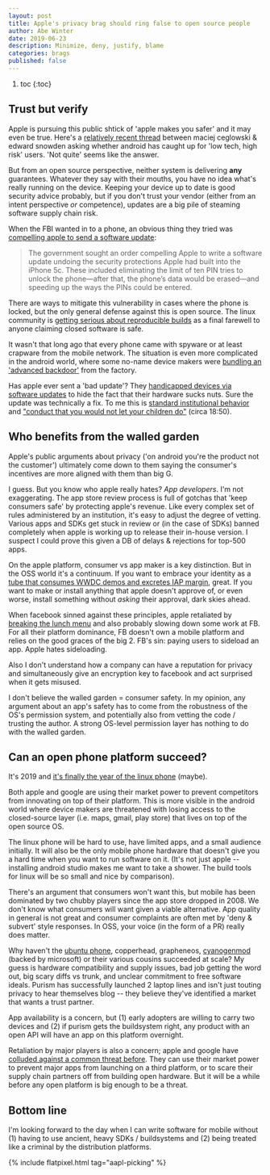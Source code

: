 ```yaml
---
layout: post
title: Apple's privacy brag should ring false to open source people
author: Abe Winter
date: 2019-06-23
description: Minimize, deny, justify, blame
categories: brags
published: false
---
```


1. toc
{:toc}

## Trust but verify

Apple is pursuing this public shtick of 'apple makes you safer' and it may even be true. Here's a [relatively recent thread](https://mobile.twitter.com/Snowden/status/968222371764195329) between maciej ceglowski & edward snowden asking whether android has caught up for 'low tech, high risk' users. 'Not quite' seems like the answer.

But from an open source perspective, neither system is delivering **any** guarantees. Whatever they say with their mouths, you have no idea what's really running on the device. Keeping your device up to date is good security advice probably, but if you don't trust your vendor (either from an intent perspective *or* competence), updates are a big pile of steaming software supply chain risk.

When the FBI wanted in to a phone, an obvious thing they tried was [compelling apple to send a software update](https://daveverwer.com/blog/saying-goodbye-to-app-review-times/):

<style>
blockquote { font-style: normal; letter-spacing: normal; }
</style>

> The government sought an order compelling Apple to write a software update undoing the security protections Apple had built into the iPhone 5c. These included eliminating the limit of ten PIN tries to unlock the phone—after that, the phone’s data would be erased—and speeding up the ways the PINs could be entered.

There are ways to mitigate this vulnerability in cases where the phone is locked, but the only general defense against this is open source. The linux community is [getting serious about reproducible builds](https://www.coreinfrastructure.org/announcements/the-linux-foundations-core-infrastructure-initiative-renews-funding-for-reproducible-builds-project/) as a final farewell to anyone claiming closed software is safe.

It wasn't that long ago that every phone came with spyware or at least crapware from the mobile network. The situation is even more complicated in the android world, where some no-name device makers were [bundling an 'advanced backdoor'](https://arstechnica.com/information-technology/2019/06/google-confirms-2017-supply-chain-attack-that-sneaked-backdoor-on-android-devices/) from the factory.

Has apple ever sent a 'bad update'? They [handicapped devices via software updates](https://www.ifixit.com/News/batterygate-timeline) to hide the fact that their hardware sucks nuts. Sure the update was technically a fix. To me this is [standard institutional behavior](https://youtu.be/MBD6e6mmjp8?t=14) and ["conduct that you would not let your children do"](https://www.defenseone.com/ideas/2019/06/ep-45-former-defense-secretary-ash-carter/157871/) (circa 18:50).

## Who benefits from the walled garden

Apple's public arguments about privacy ('on android you're the product not the customer') ultimately come down to them saying the consumer's incentives are more aligned with them than big G.

I guess. But you know who apple really hates? *App developers*. I'm not exaggerating. The app store review process is full of gotchas that 'keep consumers safe' by protecting apple's revenue. Like every complex set of rules administered by an institution, it's easy to adjust the degree of vetting. Various apps and SDKs get stuck in review or (in the case of SDKs) banned completely when apple is working up to release their in-house version. I suspect I could prove this given a DB of delays & rejections for top-500 apps.

On the apple platform, consumer vs app maker is a key distinction. But in the OSS world it's a continuum. If you want to embrace your identity as a [tube that consumes WWDC demos and excretes IAP margin](https://en.wikipedia.org/wiki/HumancentiPad), great. If you want to make or install anything that apple doesn't approve of, or even worse, install something without *asking* their approval, dark skies ahead.

When facebook sinned against these principles, apple retaliated by [breaking the lunch menu](https://www.cultofmac.com/603734/apple-breaks-facebooks-internal-apps/) and also probably slowing down some work at FB. For all their platform dominance, FB doesn't own a mobile platform and relies on the good graces of the big 2. FB's sin: paying users to sideload an app. Apple hates sideloading.

Also I don't understand how a company can have a reputation for privacy and simultaneously give an encryption key to facebook and act surprised when it gets misused.

I don't believe the walled garden = consumer safety. In my opinion, any argument about an app's safety has to come from the robustness of the OS's permission system, and potentially also from vetting the code / trusting the author. A strong OS-level permission layer has nothing to do with the walled garden.

## Can an open phone platform succeed?

It's 2019 and [it's finally the year of the linux phone](https://puri.sm/products/librem-5/) (maybe).

Both apple and google are using their market power to prevent competitors from innovating on top of their platform. This is more visible in the android world where device makers are threatened with losing access to the closed-source layer (i.e. maps, gmail, play store) that lives on top of the open source OS.

The linux phone will be hard to use, have limited apps, and a small audience initially. It will also be the only mobile phone hardware that doesn't give you a hard time when you want to run software on it. (It's not just apple -- installing android studio makes me want to take a shower. The build tools for linux will be so small and nice by comparison).

There's an argument that consumers won't want this, but mobile has been dominated by two chubby players since the app store dropped in 2008. We don't know what consumers will want given a viable alternative. App quality in general is not great and consumer complaints are often met by 'deny & subvert' style responses. In OSS, your voice (in the form of a PR) really does matter.

Why haven't the [ubuntu phone](https://ubuntu-touch.io/), copperhead, grapheneos, [cyanogenmod](https://en.wikipedia.org/wiki/CyanogenMod) (backed by microsoft) or their various cousins succeeded at scale? My guess is hardware compatibility and supply issues, bad job getting the word out, big scary diffs vs trunk, and unclear commitment to free software ideals. Purism has successfully launched 2 laptop lines and isn't just touting privacy to hear themselves blog -- they believe they've identified a market that wants a trust partner.

App availability is a concern, but (1) early adopters are willing to carry two devices and (2) if purism gets the buildsystem right, any product with an open API will have an app on this platform overnight.

Retaliation by major players is also a concern; apple and google have [colluded against a common threat before](https://www.businessinsider.com/steve-jobs-smiley-face-email-2014-3). They can use their market power to prevent major apps from launching on a third platform, or to scare their supply chain partners off from building open hardware. But it will be a while before any open platform is big enough to be a threat.

## Bottom line

I'm looking forward to the day when I can write software for mobile without (1) having to use ancient, heavy SDKs / buildsystems and (2) being treated like a criminal by the distribution platforms.

{% include flatpixel.html tag="aapl-picking" %}

